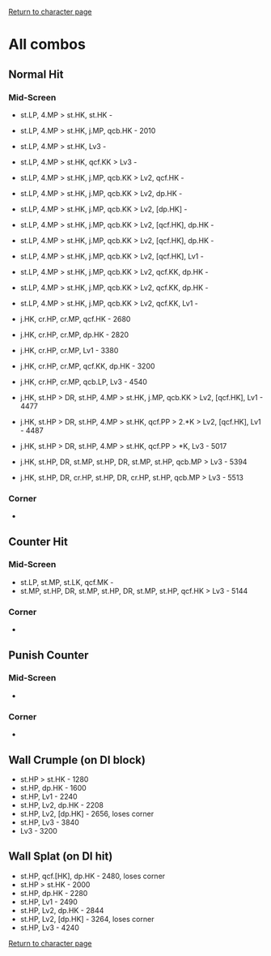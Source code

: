 [Return to character page](./index.md)  

# All combos

## Normal Hit

### Mid-Screen

- st.LP, 4.MP > st.HK, st.HK - 
- st.LP, 4.MP > st.HK, j.MP, qcb.HK - 2010
- st.LP, 4.MP > st.HK, Lv3 - 
- st.LP, 4.MP > st.HK, qcf.KK > Lv3 - 
- st.LP, 4.MP > st.HK, j.MP, qcb.KK > Lv2, qcf.HK - 
- st.LP, 4.MP > st.HK, j.MP, qcb.KK > Lv2, dp.HK - 
- st.LP, 4.MP > st.HK, j.MP, qcb.KK > Lv2, \[dp.HK\] - 
- st.LP, 4.MP > st.HK, j.MP, qcb.KK > Lv2, \[qcf.HK\], dp.HK -
- st.LP, 4.MP > st.HK, j.MP, qcb.KK > Lv2, \[qcf.HK\], dp.HK -
- st.LP, 4.MP > st.HK, j.MP, qcb.KK > Lv2, \[qcf.HK\], Lv1 - 
- st.LP, 4.MP > st.HK, j.MP, qcb.KK > Lv2, qcf.KK, dp.HK -
- st.LP, 4.MP > st.HK, j.MP, qcb.KK > Lv2, qcf.KK, dp.HK -
- st.LP, 4.MP > st.HK, j.MP, qcb.KK > Lv2, qcf.KK, Lv1 -

- j.HK, cr.HP, cr.MP, qcf.HK - 2680
- j.HK, cr.HP, cr.MP, dp.HK - 2820
- j.HK, cr.HP, cr.MP, Lv1 - 3380
- j.HK, cr.HP, cr.MP, qcf.KK, dp.HK - 3200
- j.HK, cr.HP, cr.MP, qcb.LP, Lv3 - 4540
- j.HK, st.HP > DR, st.HP, 4.MP > st.HK, j.MP, qcb.KK > Lv2, \[qcf.HK\], Lv1 - 4477
- j.HK, st.HP > DR, st.HP, 4.MP > st.HK, qcf.PP > 2.\*K > Lv2, \[qcf.HK\], Lv1 - 4487
- j.HK, st.HP > DR, st.HP, 4.MP > st.HK, qcf.PP > \*K, Lv3 - 5017
- j.HK, st.HP, DR, st.MP, st.HP, DR, st.MP, st.HP, qcb.MP > Lv3 - 5394
- j.HK, st.HP, DR, cr.HP, st.HP, DR, cr.HP, st.HP, qcb.MP > Lv3 - 5513

### Corner

- 

## Counter Hit

### Mid-Screen

- st.LP, st.MP, st.LK, qcf.MK - 
- st.MP, st.HP, DR, st.MP, st.HP, DR, st.MP, st.HP, qcf.HK > Lv3 - 5144 

### Corner

- 

## Punish Counter

### Mid-Screen

- 

### Corner

- 

## Wall Crumple (on DI block)

- st.HP > st.HK - 1280
- st.HP, dp.HK - 1600
- st.HP, Lv1 - 2240
- st.HP, Lv2, dp.HK - 2208
- st.HP, Lv2, [dp.HK] - 2656, loses corner
- st.HP, Lv3 - 3840
- Lv3 - 3200

## Wall Splat (on DI hit)

- st.HP, qcf.[HK], dp.HK - 2480, loses corner
- st.HP > st.HK - 2000
- st.HP, dp.HK - 2280
- st.HP, Lv1 - 2490
- st.HP, Lv2, dp.HK - 2844
- st.HP, Lv2, [dp.HK] - 3264, loses corner
- st.HP, Lv3 - 4240

[Return to character page](./index.md)  
